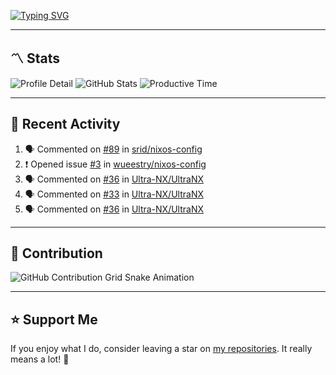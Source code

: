 [![Typing SVG](https://readme-typing-svg.demolab.com?font=&duration=2500&pause=100&center=true&vCenter=true&multiline=true&width=1000&height=60&lines=Hi+There!;Welcome+to+my+Github+profile+%F0%9F%91%8B)](https://git.io/typing-svg)

---

## 〽️ Stats

![Profile Detail](http://github-profile-summary-cards.vercel.app/api/cards/profile-details?username=phucleeuwu&theme=transparent)
![GitHub Stats](http://github-profile-summary-cards.vercel.app/api/cards/stats?username=phucleeuwu&theme=transparent)
![Productive Time](http://github-profile-summary-cards.vercel.app/api/cards/productive-time?username=phucleeuwu&theme=transparent&utcOffset=8)

---

## 📝 Recent Activity

<!--START_SECTION:activity-->
1. 🗣 Commented on [#89](https://github.com/srid/nixos-config/pull/89#issuecomment-2912295864) in [srid/nixos-config](https://github.com/srid/nixos-config)
2. ❗ Opened issue [#3](https://github.com/wueestry/nixos-config/issues/3) in [wueestry/nixos-config](https://github.com/wueestry/nixos-config)
3. 🗣 Commented on [#36](https://github.com/Ultra-NX/UltraNX/pull/36#issuecomment-2908591727) in [Ultra-NX/UltraNX](https://github.com/Ultra-NX/UltraNX)
4. 🗣 Commented on [#33](https://github.com/Ultra-NX/UltraNX/pull/33#issuecomment-2908067138) in [Ultra-NX/UltraNX](https://github.com/Ultra-NX/UltraNX)
5. 🗣 Commented on [#36](https://github.com/Ultra-NX/UltraNX/pull/36#issuecomment-2908060879) in [Ultra-NX/UltraNX](https://github.com/Ultra-NX/UltraNX)
<!--END_SECTION:activity-->

<!--START_SECTION:waka-->

<!--END_SECTION:waka-->

---

## 🐍 Contribution

<picture>
  <source media="(prefers-color-scheme: dark)" srcset="https://raw.githubusercontent.com/phucleeuwu/phucleeuwu/output/github-contribution-grid-snake-dark.svg">
  <source media="(prefers-color-scheme: light)" srcset="https://raw.githubusercontent.com/phucleeuwu/phucleeuwu/output/github-contribution-grid-snake.svg">
  <img alt="GitHub Contribution Grid Snake Animation" src="https://raw.githubusercontent.com/phucleeuwu/phucleeuwu/output/github-contribution-grid-snake.svg">
</picture>

---

## ⭐ Support Me

If you enjoy what I do, consider leaving a star on [my repositories](https://github.com/phucleeuwu?tab=repositories&type=source). It really means a lot! 💙
